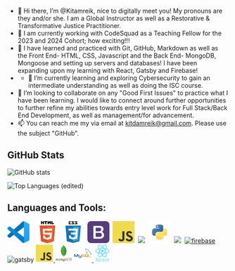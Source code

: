 - 👋 Hi there, I’m @Kitamreik, nice to digitally meet you! My pronouns are they and/or she. I am a Global Instructor as well as a Restorative & Transformative Justice Practitioner. 
- 👀 I am currently working with CodeSquad as a Teaching Fellow for the 2023 and 2024 Cohort; how exciting!!!
- 🌱 I have learned and practiced with Git, GitHub, Markdown as well as the Front End- HTML, CSS, Javascript and the Back End- MongoDB, Mongoose and setting up servers and databases! I have been expanding upon my learning with  React, Gatsby and Firebase!
- - 🌱 I’m currently learning and exploring Cybersecurity to gain an intermediate understanding as well as doing the ISC course.
- 💞️ I’m looking to collaborate on any "Good First Issues" to practice what I have been learning. I would like to connect around further opportunities to further refine my abilities towards entry level work for Full Stack/Back End Development, as well as management/for advancement. 
- 📫 You can reach me my via email at kitdamreik@gmail.com. Please use the subject "GitHub". 

<!---
Kitamreik/Kitamreik is a ✨ special ✨ repository because its `README.md` (this file) appears on your GitHub profile.
You can click the Preview link to take a look at your changes.

![GitHub streaks](https://github-readme-streak-stats.herokuapp.com/?user=Kitamreik)
--->
## GitHub Stats
![GitHub stats](https://github-readme-stats.vercel.app/api?username=Kitamreik&show_icons=true&count_private=true&title_color=f97316&text_color=000000&icon_color=f97316&bg_color=ffffff&show_icons=true)

![Top Languages](https://github-readme-stats.vercel.app/api/top-langs/?username=Kitamreik&custom_title=Kit&apos;s%20%Top%20%Languages) (edited) 

## Languages and Tools:
<div align="left">
  <img width=50px src="https://raw.githubusercontent.com/github/explore/80688e429a7d4ef2fca1e82350fe8e3517d3494d/topics/visual-studio-code/visual-studio-code.png">&nbsp;&nbsp;&nbsp;
  <img width=50px src="https://raw.githubusercontent.com/github/explore/80688e429a7d4ef2fca1e82350fe8e3517d3494d/topics/html/html.png">&nbsp;
  <img width=50px src="https://raw.githubusercontent.com/github/explore/80688e429a7d4ef2fca1e82350fe8e3517d3494d/topics/css/css.png">&nbsp;
  <img width=50px src="https://raw.githubusercontent.com/github/explore/80688e429a7d4ef2fca1e82350fe8e3517d3494d/topics/bootstrap/bootstrap.png">&nbsp;
  <img width=50px src="https://raw.githubusercontent.com/github/explore/80688e429a7d4ef2fca1e82350fe8e3517d3494d/topics/javascript/javascript.png">&nbsp;
  <img width=50px src="https://seeklogo.com/images/N/nodejs-logo-FBE122E377-seeklogo.com.png">&nbsp;
  <img width=50px src="https://raw.githubusercontent.com/github/explore/80688e429a7d4ef2fca1e82350fe8e3517d3494d/topics/python/python.png">&nbsp;
  <img width=50px src="https://upload.wikimedia.org/wikipedia/commons/thumb/5/5f/Windows_logo_-_2012.svg/2048px-Windows_logo_-_2012.svg.png">&nbsp;
  <a href="https://firebase.google.com/" target="_blank" rel="noreferrer"> <img src="https://www.vectorlogo.zone/logos/firebase/firebase-icon.svg" alt="firebase" width="40" height="40"/> </a>
  <img src="https://www.vectorlogo.zone/logos/gatsbyjs/gatsbyjs-icon.svg" alt="gatsby" width="40" height="40"/> </a> <a href="https://developer.mozilla.org/en-US/docs/Web/JavaScript" target="_blank" rel="noreferrer"> 
    <img src="https://raw.githubusercontent.com/devicons/devicon/master/icons/javascript/javascript-original.svg" alt="javascript" width="40" height="40"/> </a> 
  <img src="https://raw.githubusercontent.com/devicons/devicon/master/icons/mongodb/mongodb-original-wordmark.svg" alt="mongodb" width="40" height="40"/> </a> <a href="https://www.mysql.com/" target="_blank" rel="noreferrer"> 
    <img src="https://raw.githubusercontent.com/devicons/devicon/master/icons/mysql/mysql-original-wordmark.svg" alt="mysql" width="40" height="40"/> </a> 
  <a href="https://reactjs.org/" target="_blank" rel="noreferrer"> <img src="https://raw.githubusercontent.com/devicons/devicon/master/icons/react/react-original-wordmark.svg" alt="react" width="40" height="40"/> </a>
</div>
